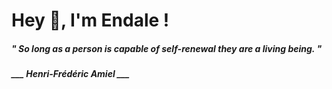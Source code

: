 <h1 title="head"> Hey 👋, I'm Endale !</h1>

**<h5><i>" So long as a person is capable of self-renewal they are a living being. "</i></h5>**

*<b>___ Henri-Frédéric Amiel ___</b>*
